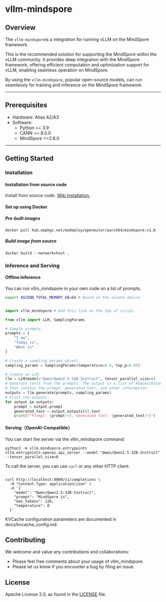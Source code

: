 # vllm-mindspore

## Overview

The `vllm-mindspore`is a integration for running vLLM on the MindSpore framework.

This  is the recommended solution for supporting the MindSpore  within the vLLM community. It provides deep integration with the MindSpore framework, offering efficient computation and optimization support for vLLM, enabling seamless operation on MindSpore.

By using the `vllm-mindspore`, popular open-source models, can run seamlessly for training and inference on the MindSpore framework.

---

## Prerequisites

- Hardware: Atlas A2/A3
- Software:
    - Python >= 3.9
    - CANN >= 8.0.0
    - MindSpore >=2.6.0

---

## Getting Started

### Installation

#### Installation from source code

Install from source code. [Wiki Installation.](https://gitee.com/mindspore/vllm-mindspore/wikis/Getting%20Started/Installation)

#### Set up using Docker

##### Pre-built images

```shell
docker pull hub.oepkgs.net/oedeploy/openeuler/aarch64/mindspore:v1.0
```

##### Build image from source

```shell
docker build --network=host .
```

### Inference and Serving

#### Offline Inference

You can run vllm_mindspore in your own code on a list of prompts.

```bash
export ASCEND_TOTAL_MEMORY_GB=64 # Based on the ascend device.
```

```python

import vllm_mindspore # Add this line on the top of script.

from vllm import LLM, SamplingParams

# Sample prompts.
prompts = [
    "I am",
    "Today is",
    "What is"
]

# Create a sampling params object.
sampling_params = SamplingParams(temperature=0.0, top_p=0.95)

# Create an LLM.
llm = LLM(model="Qwen/Qwen2.5-32B-Instruct", tensor_parallel_size=8)
# Generate texts from the prompts. The output is a list of RequestOutput objects
# that contain the prompt, generated text, and other information.
outputs = llm.generate(prompts, sampling_params)
# Print the outputs.
for output in outputs:
    prompt = output.prompt
    generated_text = output.outputs[0].text
    print(f"Prompt: {prompt!r}, Generated text: {generated_text!r}")

```

#### Serving（OpenAI-Compatible）

You can start the server via the vllm_mindspore command:

`python3 -m vllm_mindspore.entrypoints vllm.entrypoints.openai.api_server --model "Qwen/Qwen2.5-32B-Instruct" --tensor_parallel_size=8`

To call the server, you can use `curl` or any other HTTP client.

```shell

curl http://localhost:8000/v1/completions \
  -H "Content-Type: application/json" \
  -d '{
    "model": "Qwen/Qwen2.5-32B-Instruct",
    "prompt": "MindSpore is",
    "max_tokens": 120,
    "temperature": 0
  }'

```

KVCache configuration parameters are documented in docs/kvcache_config.md.

## Contributing

We welcome and value any contributions and collaborations:

- Please feel free comments about your usage of vllm_mindspore.
- Please let us know if you encounter a bug by filing an issue.

## License

Apache License 2.0, as found in the [LICENSE](https://gitee.com/mindspore/vllm_mindspore/blob/master/LICENSE) file.

